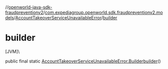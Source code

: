 //[openworld-java-sdk-fraudpreventionv2](../../../index.md)/[com.expediagroup.openworld.sdk.fraudpreventionv2.models](../index.md)/[AccountTakeoverServiceUnavailableError](index.md)/[builder](builder.md)

# builder

[JVM]\

public final static [AccountTakeoverServiceUnavailableError.Builder](-builder/index.md)[builder](builder.md)()
